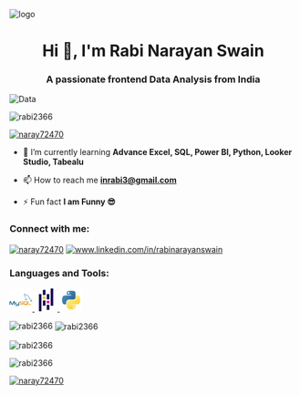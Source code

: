 ![logo](https://github.com/Rabi2366/Rabi/blob/main/Blue%20and%20White%20Gradient%20Profile%20Data%20Analyst%20LinkedIn%20Article%20Cover%20Image.png)
<h1 align="center">Hi 👋, I'm Rabi Narayan Swain</h1>
<h3 align="center">A passionate frontend Data Analysis from India</h3>

<img aling="right" alt="Data" width="400" src="https://th.bing.com/th?id=OIP.VON9gHTrzeHZbHfXsqfzEAHaEq&w=315&h=198&c=8&rs=1&qlt=90&o=6&dpr=1.3&pid=3.1&rm=2">

<p align="left"> <img src="https://komarev.com/ghpvc/?username=rabi2366&label=Profile%20views&color=0e75b6&style=flat" alt="rabi2366" /> </p>

<p align="left"> <a href="https://twitter.com/naray72470" target="blank"><img src="https://img.shields.io/twitter/follow/naray72470?logo=twitter&style=for-the-badge" alt="naray72470" /></a> </p>

- 🌱 I’m currently learning **Advance Excel, SQL, Power BI, Python, Looker Studio, Tabealu**

- 📫 How to reach me **inrabi3@gmail.com**

- ⚡ Fun fact **I am Funny 😎**

<h3 align="left">Connect with me:</h3>
<p align="left">
<a href="https://twitter.com/naray72470" target="blank"><img align="center" src="https://raw.githubusercontent.com/rahuldkjain/github-profile-readme-generator/master/src/images/icons/Social/twitter.svg" alt="naray72470" height="30" width="40" /></a>
<a href="https://linkedin.com/in/www.linkedin.com/in/rabinarayanswain" target="blank"><img align="center" src="https://raw.githubusercontent.com/rahuldkjain/github-profile-readme-generator/master/src/images/icons/Social/linked-in-alt.svg" alt="www.linkedin.com/in/rabinarayanswain" height="30" width="40" /></a>
</p>

<h3 align="left">Languages and Tools:</h3>
<p align="left"> <a href="https://www.mysql.com/" target="_blank" rel="noreferrer"> <img src="https://raw.githubusercontent.com/devicons/devicon/master/icons/mysql/mysql-original-wordmark.svg" alt="mysql" width="40" height="40"/> </a> <a href="https://pandas.pydata.org/" target="_blank" rel="noreferrer"> <img src="https://raw.githubusercontent.com/devicons/devicon/2ae2a900d2f041da66e950e4d48052658d850630/icons/pandas/pandas-original.svg" alt="pandas" width="40" height="40"/> </a> <a href="https://www.python.org" target="_blank" rel="noreferrer"> <img src="https://raw.githubusercontent.com/devicons/devicon/master/icons/python/python-original.svg" alt="python" width="40" height="40"/> </a> </p>

<p><img align="left" src="https://github-readme-stats.vercel.app/api/top-langs?username=rabi2366&show_icons=true&locale=en&layout=compact" alt="rabi2366" /></p>

<p>&nbsp;<img align="center" src="https://github-readme-stats.vercel.app/api?username=rabi2366&show_icons=true&locale=en" alt="rabi2366" /></p>

<p><img align="center" src="https://github-readme-streak-stats.herokuapp.com/?user=rabi2366&" alt="rabi2366" /></p> 

<p align="left"> <img src="https://komarev.com/ghpvc/?username=rabi2366&label=Profile%20views&color=0e75b6&style=flat" alt="rabi2366" /> </p>

<p align="left"> <a href="https://twitter.com/naray72470" target="blank"><img src="https://img.shields.io/twitter/follow/naray72470?logo=twitter&style=for-the-badge" alt="naray72470" /></a> </p>






